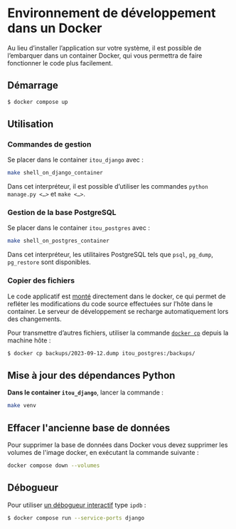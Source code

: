 # Environnement de développement dans un Docker

Au lieu d’installer l’application sur votre système, il est possible de
l’embarquer dans un container Docker, qui vous permettra de faire fonctionner
le code plus facilement.

## Démarrage

```sh
$ docker compose up
```

## Utilisation

### Commandes de gestion

Se placer dans le container `itou_django` avec :

```sh
make shell_on_django_container
```

Dans cet interpréteur, il est possible d’utiliser les commandes `python
manage.py <…>` et `make <…>`.

### Gestion de la base PostgreSQL

Se placer dans le container `itou_postgres` avec :

```sh
make shell_on_postgres_container
```

Dans cet interpréteur, les utilitaires PostgreSQL tels que `psql`, `pg_dump`,
`pg_restore` sont disponibles.

### Copier des fichiers

Le code applicatif est [monté](https://docs.docker.com/storage/bind-mounts/)
directement dans le docker, ce qui permet de refléter les modifications du code
source effectuées sur l’hôte dans le container. Le serveur de développement se
recharge automatiquement lors des changements.

Pour transmettre d’autres fichiers, utiliser la commande [`docker
cp`](https://docs.docker.com/engine/reference/commandline/cp/) depuis la
machine hôte :

```sh
$ docker cp backups/2023-09-12.dump itou_postgres:/backups/
```

## Mise à jour des dépendances Python

**Dans le container `itou_django`**, lancer la commande :
```sh
make venv
```

## Effacer l'ancienne base de données

Pour supprimer la base de données dans Docker vous devez supprimer les volumes
de l'image docker, en exécutant la commande suivante :

```sh
docker compose down --volumes
```

## Débogueur

Pour utiliser [un débogueur
interactif](https://github.com/docker/compose/issues/4677#issuecomment-320804194)
type `ipdb` :

```sh
$ docker compose run --service-ports django
```
